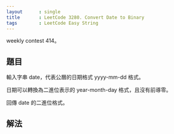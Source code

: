 ```yaml
---
layout      : single
title       : LeetCode 3280. Convert Date to Binary
tags        : LeetCode Easy String
---
```

weekly contest 414。  

## 題目

輸入字串 date，代表公曆的日期格式 yyyy-mm-dd 格式。  

日期可以轉換為二進位表示的 year-month-day 格式，且沒有前導零。  

回傳 date 的二進位格式。  

## 解法
